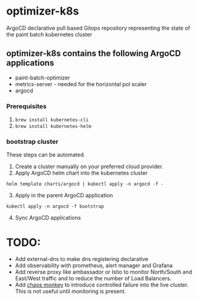 # optimizer-k8s
ArgoCD declarative pull based Gitops repository representing the state of the paint batch kubernetes cluster 

## optimizer-k8s contains the following ArgoCD applications

 - paint-batch-optimizer
 - metrics-server - needed for the horizontal pol scaler
 - argocd


### Prerequisites
1. `brew install kubernetes-cli`
2. `brew install kubernetes-helm`

### bootstrap cluster
These steps can be automated.

1. Create a cluster manually on your preferred cloud provider.
2. Apply ArgoCD helm chart into the kubernetes cluster  
  ```
  helm template charts/argocd | kubectl apply -n argocd -f -
  ```
3. Apply in the parent ArgoCD application
```
kubectl apply -n argocd -f bootstrap
```

4. Sync ArgoCD applications

# TODO:
 * Add external-dns to make dns registering declarative
 * Add observability with prometheus, alert manager and Grafana
 * Add reverse proxy like ambassador or Istio to monitor North/South and East/West traffic and to reduce the number of Load Balancers.
 * Add [chaos monkey](https://github.com/helm/charts/tree/master/stable/chaoskube) to introduce controlled failure into the live cluster. This is not useful until monitoring is present.